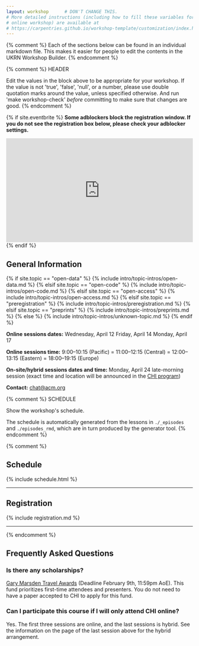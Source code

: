 ```yaml
---
layout: workshop      # DON'T CHANGE THIS.
# More detailed instructions (including how to fill these variables for an
# online workshop) are available at
# https://carpentries.github.io/workshop-template/customization/index.html
---
```



{% comment %}
Each of the sections below can be found in an individual markdown file.
This makes it easier for people to edit the contents in the UKRN Workshop Builder.
{% endcomment %}

{% comment %}
HEADER

Edit the values in the block above to be appropriate for your workshop.
If the value is not 'true', 'false', 'null', or a number, please use
double quotation marks around the value, unless specified otherwise.
And run 'make workshop-check' *before* committing to make sure that changes are good.
{% endcomment %}

{% if site.eventbrite %}
**Some adblockers block the registration window. If you do not see the
  registration box below, please check your adblocker settings.**

<iframe
  src="https://www.eventbrite.com/tickets-external?eid={{site.eventbrite}}&ref=etckt"
  frameborder="0"
  width="100%"
  height="280px"
  scrolling="auto">
</iframe>
{% endif %}


<h2 class='section-info' id="general">General Information</h2>

{% if site.topic == "open-data" %}
{% include intro/topic-intros/open-data.md %}
{% elsif site.topic == "open-code" %}
{% include intro/topic-intros/open-code.md %}
{% elsif site.topic == "open-access" %}
{% include intro/topic-intros/open-access.md %}
{% elsif site.topic == "preregistration" %} 
{% include intro/topic-intros/preregistration.md %} <!-- this file contains content under General Information -->
{% elsif site.topic == "preprints" %}
{% include intro/topic-intros/preprints.md %}
{% else %}
{% include intro/topic-intros/unknown-topic.md %}
{% endif %}



<p id="when">
  <strong>Online sessions dates:</strong>
  Wednesday, April 12
  Friday, April 14
  Monday, April 17
</p>
<p>
  <strong>Online sessions time:</strong>
    9:00–10:15 (Pacific) = 11:00–12:15 (Central) = 12:00–13:15 (Eastern) = 18:00–19:15 (Europe)
</p>
<strong>On-site/hybrid sessions dates and time:</strong> Monday, April 24 late-morning session (exact time and location will be announced in the <a href="https://chi2023.acm.org/program/">CHI program</a>)
<!-- <p>
  <strong>Calendar entries:</strong>
  <ul>
    <li>
      <a href="https://drive.google.com/file/d/19fGGn9XhkRVOPYCzuZoXvqY-xiRukE3a/view?usp=sharing" target="_blank">iCal (all)</a>
    </li>
    <li>
      Google Calendar or Outlook: 
      <a href="https://www.worldtimebuddy.com/?qm=1&lid=2657896,5391959,5128581,4335045&h=2657896&date=2022-4-18&sln=18-19.5&hf=1" target="_blank">Day 1</a>,
      <a href="https://www.worldtimebuddy.com/?qm=1&lid=2657896,5391959,5128581,4335045&h=2657896&date=2022-4-20&sln=18-19.5&hf=1" target="_blank">Day 2</a>,
      <a href="https://www.worldtimebuddy.com/?qm=1&lid=2657896,5391959,5128581,4335045&h=2657896&date=2022-4-22&sln=18-19.5&hf=1" target="_blank">Day 3</a>, and
      <a href="https://www.worldtimebuddy.com/?qm=1&lid=2657896,5391959,5128581,4335045&h=2657896&date=2022-4-29&sln=18-19.5&hf=1" target="_blank">Day 4</a>. <br/>
      <small> (Note: World Time Buddy supports 30-minute chunks, so the calendar entries download from there will be 15 minutes longer than the actual time.)</small>
    </li>
  </ul>
</p> -->



<p id="contact">
  <strong>Contact:</strong>
  <a class='contact-info' href='mailto:chat@acm.org?subject=[CHI Course]'>chat@acm.org</a>
</p>

  <!-- <hr/> -->

{% comment %}
SCHEDULE

Show the workshop's schedule.

The schedule is automatically generated from the lessons in `./_episodes` and `./episodes_rmd`, which are in turn produced by the generator tool.
{% endcomment %}

{% comment %}
<h2 class='section-info' id="schedule">Schedule</h2> 

{% include schedule.html %}

<!-- 📅 Calendar entries for these dates are available in the <strong>General Information</strong> section above. -->
<hr/>

<h2 class='section-info' id="registration">Registration</h2> 

{% include registration.md %}
<hr/>
{% endcomment %}



<h2 class='section-info' id="faq">Frequently Asked Questions</h2> 

<h3>Is there any scholarships?</h3>
<a href="https://sigchi.submittable.com/submit/165150/gary-marsden-travel-awards">Gary Marsden Travel Awards</a> (Deadline February 9th, 11:59pm AoE). This fund prioritizes first-time attendees and presenters. You do not need to have a paper accepted to CHI to apply for this fund.

<h3>Can I participate this course if I will only attend CHI online?</h3>
Yes. The first three sessions are online, and the last sessions is hybrid. See the information on the page of the last session above for the hybrid arrangement.




